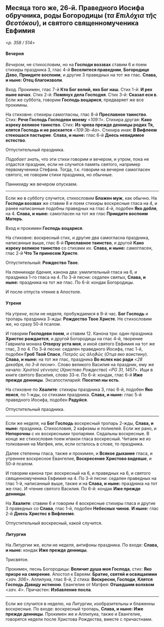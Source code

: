 
## Месяца того же, 26-й. Праведного Иосифа обручника, роды Богородицы (*τα ̓Επιλόχια τῆς Θεοτόκου*), и святого священномученика Евфимия  

<*p. 358 / 514*>

#### Вечерня

*Вечером*, не стихословим, но на **Господи воззвах** ставим 6 и поем стихиры праздника 3, глас 4-й 
**Веселитеся праведнии**, **Богородице Дево**, **Приидите воспоим**, и другие 3 праведных на тот же 
глас. **Слава, и ныне: Отец благоизволи**.     

Вход. Прокимен, глас 7-й **Кто Бог велий, яко Бог наш**.
Стих 1-й: **И рех ныне начах**. 
Стих 2-й: **Помянух дела Господня**. 
Стих 3-й: **Сказал еси в**. 
Если же суббота, говорим **Господь воцарися**, предваряет же все прокимны. 

На стиховне: стихиры самогласны, глас 8-й **Преславное таинство**. 
Стих: **Рече Господь Господеви моему** <*109:1*>. 
Стихира другая: **Како изреку великое таинство**. 
Стих: **Из чрева прежде денницы родих Тя, клятся Господь и не раскается** <*109:3b-4a*>. 
Стихира иная: **В Вифлеем стекошася пастырие**. 
**Слава, и ныне:** глас 6-й **Днесь невидимое естество**. 

Отпустительный праздника. 

*Подобает знать*, что эти стихи говорим и вечером, и утром, пока не отдастся праздник, если не 
случится память святого, например первомученика Стефана. Тогда, т.к. говорим на вечерне самогласен 
святого, не говорим стихи праздника, но обычные. 

Паннихиду же вечером опускаем. 

--- 

Если же в субботу случится, стихословим **Блажен муж**, как обычно. На **Господи воззвах** же 
ставим 8 и поем стихиры воскресные гласа на 4, и ранее написанные подобны праведных на глас 4-й, 
подобен **Яко добля**, на 4. **Слава, и ныне:** самогласен на тот же глас **Приидите воспоим Матерь**. 

Вход и прокимен **Господь воцарися**. 

На стиховне: воскресный стих, и другие два самогласна праздника, написанные выше, глас 8-й 
**Преславное таинство**, и другой **Како изреку великое таинство** со стихами их. 
**Слава, и ныне:** самогласен, глас 2-й **Что Ти принесем Христе**. 

Отпустительный: **Рождество Твое**. 

На *паннихиде бдения*, канона два: умилительный гласа на 6, и праздника 1-го гласа на 4. 
По 3-й песни: седален святых, **Слава, и ныне:** праздника на тот же глас. 
По 6-й: кондак Богородицы. 

И после отпуста чтение в Апостоле. 

#### Утреня

На *утрене*, если не неделя, пробуждаемся в 9-й час. **Бог Господь** и тропарь праздника 3-жды: 
**Рождество Твое Христе**. Не стихословим же, но сразу 50-й псалом. 

И говорим **Господеви поем**, и ставим 12. Канона три: один праздника **Христос раждается**, и 
другой Богородицы на глас 4-й, творение Гавриила монаха **Отверзу уста моя**, и иной святого Евфимия 
на тот же глас, 3 по 4. 
По 3-й песни: седален праведного Иосифа, глас 1-й, подобен **Гроб Твой Спасе**, *Πατρὸς ὡς ἀληϑῶς* 
(*Отца яко воистину*). **Слава, и ныне:** на тот же глас, праздника **Во яслех нас ради** 
<*28 декабря, по 3-й песни*>. Слово великого Василия на праздник, ему же начало: 
*Χριστοῦ γέννησις* (*Христово Рождество*) <*PG 31, 1457*>. Ищи в книге святого Василия, слово 33-е. 
По 6-й: кондак, глас 6-й **Иже прежде денницы**. 
Эксапостиларий: **Посетил ны есть**. 

На стиховне по **Хвалите**: стихиры праздника 3, глас 6-й, подобен **Яко явися**, по 1-жды, со 
стихами праздника. **Слава, и ныне:** глас 5-й праведного Иосифа, подобен **Радуйся**. 

Отпустительный праздника. 

--- 

Если же неделя, на **Бог Господь** воскресный тропарь 2-жды, **Слава, и ныне:** праздника. 
Стихословия, 2 кафизмы и полиелей. Если же рано, и **Непорочны** с их воскресными тропарями. 
Седальны воскресные. В конце же стихословия поем ипакои гласа воскресный. Читаем же из толкования 
на Матфея, или, если осталось в слове, то праздника. 

Далее степенны гласа, также и прокимен, и **Всякое дыхание** гласа, и утреннее воскресное Евангелие, 
**Воскресение Христово видевше**, и 50-й псалом. 

И говорим канона три: воскресный на 6, и праведных на 6, и святого священномученика Евфимия на 4. 
По 3-й песни: седален праведных на глас 1-й, написанный выше, также и на **Слава, и ныне:** 
праздника на тот же глас. И чтение святого Василия. 
По 6-й: кондак **Иже прежде денницы**. 

На **Хвалите**: ставим 6 и говорим 4 воскресные стихиры гласа и другие 3 праведных со **Слава**, 
глас 1-й, подобен **Небесных чинов**. **И ныне:** глас 2-й **Днесь Христос в Вифлееме**. 

Отпустительный воскресный, какой случится. 

#### Литургия

На *Литургии* же, если не неделя, антифоны праздника. 
По входе: **Слава, и ныне:** кондак **Иже прежде денницы**. 

Трисвятое. 

Прокимен, песнь Богородицы: **Величит душа моя Господа**, стих: **Яко призре на смирение**. 
Апостол к Евреям: **Братие, святяй и освящаемии** <*зач. 306*>. 
Аллилуиа, глас 8-й, 2 стиха: **Воскресни, Господи**, **Клятся Господь Давиду истиною**. 
Евангелие от Матфея: **Отшедшим волхвом** <*зач. 4*>. 
Причастен: **Избавление посла**.  

--- 

Если же случится в неделю, на Литургии, изобразительны и блаженны воскресные. 
По входе: воскресный тропарь, **Слава, и ныне: Иже прежде денницы**. 
Прокимен же и Аллилуиа, также и Евангелие, говорятся недели после Христова Рождества, 
вместе с причастнами. 

 
  

